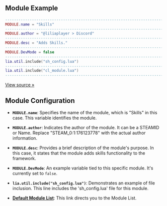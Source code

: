 ## Module Example
```lua
--------------------------------------------------------------------------------------------------------------------------
MODULE.name = "Skills"
--------------------------------------------------------------------------------------------------------------------------
MODULE.author = "@liliaplayer > Discord"
--------------------------------------------------------------------------------------------------------------------------
MODULE.desc = "Adds Skills."
--------------------------------------------------------------------------------------------------------------------------
MODULE.DevMode = false
--------------------------------------------------------------------------------------------------------------------------
lia.util.include("sh_config.lua")
--------------------------------------------------------------------------------------------------------------------------
lia.util.include("cl_module.lua")
--------------------------------------------------------------------------------------------------------------------------
```
[View source »](https://github.com/Lilia-Framework/Lilia/blob/2.0/lilia/modules/roleplay/modules/skills/sh_module.lua)


## Module Configuration

- **`MODULE.name`**: Specifies the name of the module, which is "Skills" in this case. This variable identifies the module.

- **`MODULE.author`**: Indicates the author of the module. It can be a STEAMID or Name. Replace "STEAM_0:1:176123778" with the actual author information.

- **`MODULE.desc`**: Provides a brief description of the module's purpose. In this case, it states that the module adds skills functionality to the framework.

- **`MODULE.DevMode`**: An example variable tied to this specific module. It's currently set to `false`.

- **`lia.util.include("sh_config.lua")`**: Demonstrates an example of file inclusion. This line includes the 'sh_config.lua' file for this module.

- **[Default Module List](https://github.com/Lilia-Framework/Lilia/wiki/Module-List)**: This link directs you to the Module List.
